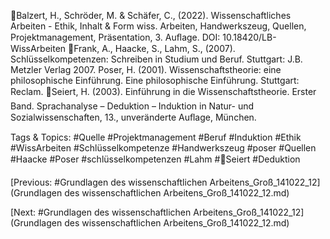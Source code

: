 Balzert, H., Schröder, M. & Schäfer, C., (2022). Wissenschaftliches Arbeiten - Ethik, Inhalt & Form wiss. Arbeiten, Handwerkszeug, Quellen, Projektmanagement, Präsentation, 3. Auﬂage.   DOI: 10.18420/LB-
WissArbeiten
Frank, A., Haacke, S., Lahm, S., (2007). Schlüsselkompetenzen: Schreiben in Studium und Beruf. Stuttgart: J.B. Metzler Verlag 2007. Poser, H. (2001). Wissenschaftstheorie: eine philosophische Einführung. Eine 
philosophische Einführung. Stuttgart: Reclam. 
Seiert, H. (2003). Einführung in die Wissenschaftstheorie. Erster Band. Sprachanalyse – Deduktion – Induktion in Natur- und Sozialwissenschaften, 13., unveränderte Auﬂage, München.

   Tags & Topics:
   #Quelle
   #Projektmanagement
   #Beruf
   #Induktion
   #Ethik
   #WissArbeiten
   #Schlüsselkompetenze
   #Handwerkszeug
   #poser
   #Quellen
   #Haacke
   #Poser
   #schlüsselkompetenzen
   #Lahm
   #Seiert
   #Deduktion

[Previous: #Grundlagen des wissenschaftlichen Arbeitens_Groß_141022_12](Grundlagen des wissenschaftlichen Arbeitens_Groß_141022_12.md)

[Next: #Grundlagen des wissenschaftlichen Arbeitens_Groß_141022_12](Grundlagen des wissenschaftlichen Arbeitens_Groß_141022_12.md)